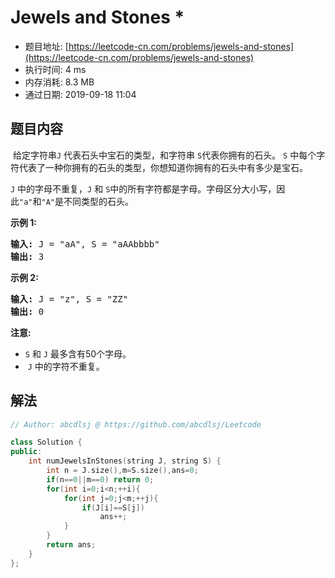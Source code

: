 # Jewels and Stones *
- 题目地址: [https://leetcode-cn.com/problems/jewels-and-stones](https://leetcode-cn.com/problems/jewels-and-stones)
- 执行时间: 4 ms
- 内存消耗: 8.3 MB
- 通过日期: 2019-09-18 11:04

## 题目内容
<p> 给定字符串<code>J</code> 代表石头中宝石的类型，和字符串 <code>S</code>代表你拥有的石头。 <code>S</code> 中每个字符代表了一种你拥有的石头的类型，你想知道你拥有的石头中有多少是宝石。</p>

<p><code>J</code> 中的字母不重复，<code>J</code> 和 <code>S</code>中的所有字符都是字母。字母区分大小写，因此<code>"a"</code>和<code>"A"</code>是不同类型的石头。</p>

<p><strong>示例 1:</strong></p>

<pre><strong>输入:</strong> J = "aA", S = "aAAbbbb"
<strong>输出:</strong> 3
</pre>

<p><strong>示例 2:</strong></p>

<pre><strong>输入:</strong> J = "z", S = "ZZ"
<strong>输出:</strong> 0
</pre>

<p><strong>注意:</strong></p>

<ul>
	<li><code>S</code> 和 <code>J</code> 最多含有50个字母。</li>
	<li> <code>J</code> 中的字符不重复。</li>
</ul>


## 解法
```cpp
// Author: abcdlsj @ https://github.com/abcdlsj/Leetcode

class Solution {
public:
    int numJewelsInStones(string J, string S) {
        int n = J.size(),m=S.size(),ans=0;
        if(n==0||m==0) return 0;
        for(int i=0;i<n;++i){
            for(int j=0;j<m;++j){
                if(J[i]==S[j])
                    ans++;
            }
        }
        return ans;
    }
};

```